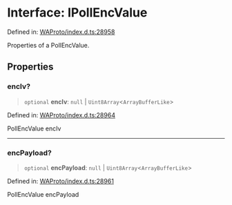 # Interface: IPollEncValue

Defined in: [WAProto/index.d.ts:28958](https://github.com/WhiskeySockets/Baileys/blob/2fdabb7f387029b680a2c5e056c7022c25b0f110/WAProto/index.d.ts#L28958)

Properties of a PollEncValue.

## Properties

### encIv?

> `optional` **encIv**: `null` \| `Uint8Array`\<`ArrayBufferLike`\>

Defined in: [WAProto/index.d.ts:28964](https://github.com/WhiskeySockets/Baileys/blob/2fdabb7f387029b680a2c5e056c7022c25b0f110/WAProto/index.d.ts#L28964)

PollEncValue encIv

***

### encPayload?

> `optional` **encPayload**: `null` \| `Uint8Array`\<`ArrayBufferLike`\>

Defined in: [WAProto/index.d.ts:28961](https://github.com/WhiskeySockets/Baileys/blob/2fdabb7f387029b680a2c5e056c7022c25b0f110/WAProto/index.d.ts#L28961)

PollEncValue encPayload
